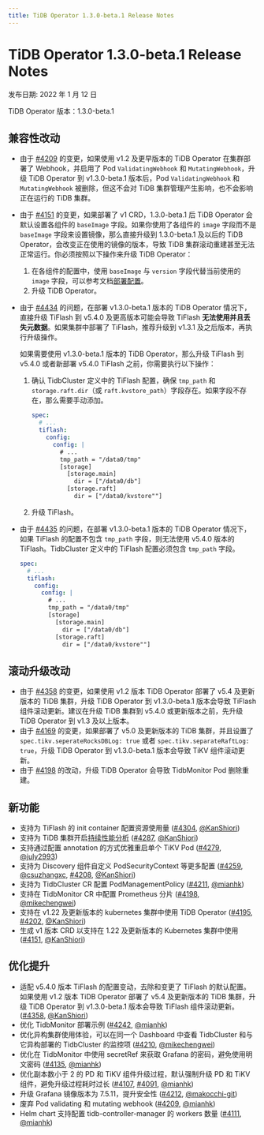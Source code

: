 ```yaml
---
title: TiDB Operator 1.3.0-beta.1 Release Notes
---
```


# TiDB Operator 1.3.0-beta.1 Release Notes

发布日期: 2022 年 1 月 12 日

TiDB Operator 版本：1.3.0-beta.1

## 兼容性改动

- 由于 [#4209](https://github.com/pingcap/tidb-operator/pull/4209) 的变更，如果使用 v1.2 及更早版本的 TiDB Operator 在集群部署了 Webhook，并启用了 Pod `ValidatingWebhook` 和 `MutatingWebhook`，升级 TiDB Operator 到 v1.3.0-beta.1 版本后，Pod `ValidatingWebhook` 和 `MutatingWebhook` 被删除，但这不会对 TiDB 集群管理产生影响，也不会影响正在运行的 TiDB 集群。

- 由于 [#4151](https://github.com/pingcap/tidb-operator/pull/4151) 的变更，如果部署了 v1 CRD，1.3.0-beta.1 后 TiDB Operator 会默认设置各组件的 `baseImage` 字段。如果你使用了各组件的 `image` 字段而不是 `baseImage` 字段来设置镜像，那么直接升级到 1.3.0-beta.1 及以后的 TiDB Operator，会改变正在使用的镜像的版本，导致 TiDB 集群滚动重建甚至无法正常运行。你必须按照以下操作来升级 TiDB Operator：
    1. 在各组件的配置中，使用 `baseImage` 与 `version` 字段代替当前使用的 `image` 字段，可以参考文档[部署配置](../configure-a-tidb-cluster.md#版本)。
    2. 升级 TiDB Operator。

- 由于 [#4434](https://github.com/pingcap/tidb-operator/pull/4434) 的问题，在部署 v1.3.0-beta.1 版本的 TiDB Operator 情况下，直接升级 TiFlash 到 v5.4.0 及更高版本可能会导致 TiFlash **无法使用并且丢失元数据**。如果集群中部署了 TiFlash，推荐升级到 v1.3.1 及之后版本，再执行升级操作。
  
    如果需要使用 v1.3.0-beta.1 版本的 TiDB Operator，那么升级 TiFlash 到 v5.4.0 或者新部署 v5.4.0 TiFlash 之前，你需要执行以下操作：
    
    1. 确认 TidbCluster 定义中的 TiFlash 配置，确保 `tmp_path` 和 `storage.raft.dir`（或 `raft.kvstore_path`）字段存在。如果字段不存在，那么需要手动添加。
       
        ```yaml
        spec:
          # ...
          tiflash:
            config:
              config: |
                # ...
                tmp_path = "/data0/tmp"
                [storage]
                  [storage.main]
                    dir = ["/data0/db"]
                  [storage.raft]
                    dir = ["/data0/kvstore""]
        ```
    
    2. 升级 TiFlash。

- 由于 [#4435](https://github.com/pingcap/tidb-operator/pull/4435) 的问题，在部署 v1.3.0-beta.1 版本的 TiDB Operator 情况下，如果 TiFlash 的配置不包含 `tmp_path` 字段，则无法使用 v5.4.0 版本的 TiFlash。TidbCluster 定义中的 TiFlash 配置必须包含 `tmp_path` 字段。
  
    ```yaml
    spec:
      # ...
      tiflash:
        config:
          config: |
            # ...
            tmp_path = "/data0/tmp"
            [storage]
              [storage.main]
                dir = ["/data0/db"]
              [storage.raft]
                dir = ["/data0/kvstore""]
    ```

## 滚动升级改动

- 由于 [#4358](https://github.com/pingcap/tidb-operator/pull/4358) 的变更，如果使用 v1.2 版本 TiDB Operator 部署了 v5.4 及更新版本的 TiDB 集群，升级 TiDB Operator 到 v1.3.0-beta.1 版本会导致 TiFlash 组件滚动更新。建议在升级 TiDB 集群到 v5.4.0 或更新版本之前，先升级 TiDB Operator 到 v1.3 及以上版本。
- 由于 [#4169](https://github.com/pingcap/tidb-operator/pull/4169) 的变更，如果部署了 v5.0 及更新版本的 TiDB 集群，并且设置了 `spec.tikv.seperateRocksDBLog: true` 或者 `spec.tikv.separateRaftLog: true`，升级 TiDB Operator 到 v1.3.0-beta.1 版本会导致 TiKV 组件滚动更新。
- 由于 [#4198](https://github.com/pingcap/tidb-operator/pull/4198) 的改动，升级 TiDB Operator 会导致 TidbMonitor Pod 删除重建。

## 新功能

- 支持为 TiFlash 的 init container 配置资源使用量 ([#4304](https://github.com/pingcap/tidb-operator/pull/4304), [@KanShiori](https://github.com/KanShiori))
- 支持为 TiDB 集群开启[持续性能分析](../access-dashboard.md#启用持续性能分析) ([#4287](https://github.com/pingcap/tidb-operator/pull/4287), [@KanShiori](https://github.com/KanShiori))
- 支持通过配置 annotation 的方式优雅重启单个 TiKV Pod ([#4279](https://github.com/pingcap/tidb-operator/pull/4279), [@july2993](https://github.com/july2993))
- 支持为 Discovery 组件自定义 PodSecurityContext 等更多配置 ([#4259](https://github.com/pingcap/tidb-operator/pull/4259), [@csuzhangxc](https://github.com/csuzhangxc), [#4208](https://github.com/pingcap/tidb-operator/pull/4208), [@KanShiori](https://github.com/KanShiori))
- 支持为 TidbCluster CR 配置 PodManagementPolicy ([#4211](https://github.com/pingcap/tidb-operator/pull/4211), [@mianhk](https://github.com/mianhk))
- 支持在 TidbMonitor CR 中配置 Prometheus 分片 ([#4198](https://github.com/pingcap/tidb-operator/pull/4198), [@mikechengwei](https://github.com/mikechengwei))
- 支持在 v1.22 及更新版本的 kubernetes 集群中使用 TiDB Operator ([#4195](https://github.com/pingcap/tidb-operator/pull/4195), [#4202](https://github.com/pingcap/tidb-operator/pull/4202), [@KanShiori](https://github.com/KanShiori))
- 生成 v1 版本 CRD 以支持在 1.22 及更新版本的 Kubernetes 集群中使用 ([#4151](https://github.com/pingcap/tidb-operator/pull/4151), [@KanShiori](https://github.com/KanShiori))

## 优化提升

- 适配 v5.4.0 版本 TiFlash 的配置变动，去除和变更了 TiFlash 的默认配置。如果使用 v1.2 版本 TiDB Operator 部署了 v5.4 及更新版本的 TiDB 集群，升级 TiDB Operator 到 v1.3.0-beta.1 版本会导致 TiFlash 组件滚动更新。([#4358](https://github.com/pingcap/tidb-operator/pull/4358), [@KanShiori](https://github.com/KanShiori))
- 优化 TidbMonitor 部署示例 ([#4242](https://github.com/pingcap/tidb-operator/pull/4242), [@mianhk](https://github.com/mianhk))
- 优化异构集群使用体验，可以在同一个 Dashboard 中查看 TidbCluster 和与它异构部署的 TidbCluster 的监控项 ([#4210](https://github.com/pingcap/tidb-operator/pull/4210), [@mikechengwei](https://github.com/mikechengwei))
- 优化在 TidbMonitor 中使用 secretRef 来获取 Grafana 的密码，避免使用明文密码 ([#4135](https://github.com/pingcap/tidb-operator/pull/4135), [@mianhk](https://github.com/mianhk))
- 优化副本数小于 2 的 PD 和 TiKV 组件升级过程，默认强制升级 PD 和 TiKV 组件，避免升级过程耗时过长 ([#4107](https://github.com/pingcap/tidb-operator/pull/4107), [#4091](https://github.com/pingcap/tidb-operator/pull/4091), [@mianhk](https://github.com/mianhk))
- 升级 Grafana 镜像版本为 7.5.11，提升安全性 ([#4212](https://github.com/pingcap/tidb-operator/pull/4212), [@makocchi-git](https://github.com/makocchi-git))
- 废弃 Pod validating 和 mutating webhook ([#4209](https://github.com/pingcap/tidb-operator/pull/4209), [@mianhk](https://github.com/mianhk))
- Helm chart 支持配置 tidb-controller-manager 的 workers 数量 ([#4111](https://github.com/pingcap/tidb-operator/pull/4111), [@mianhk](https://github.com/mianhk))
